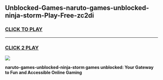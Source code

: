 
## Unblocked-Games-naruto-games-unblocked-ninja-storm-Play-Free-zc2di
<h3>
<a href="https://premium76.site?title=naruto-games-unblocked-ninja-storm&ref=18A">CLICK TO PLAY</a></h3>
<hr>

<h3>
<a href="https://premium76.site?title=naruto-games-unblocked-ninja-storm&ref=18A">CLICK 2 PLAY</a>
  
</h3>

<a href="https://premium76.site?title=naruto-games-unblocked-ninja-storm&ref=18A"><img src="https://clearcache.store/games.png"></a>


**naruto-games-unblocked-ninja-storm games unblocked: Your Gateway to Fun and Accessible Online Gaming**

